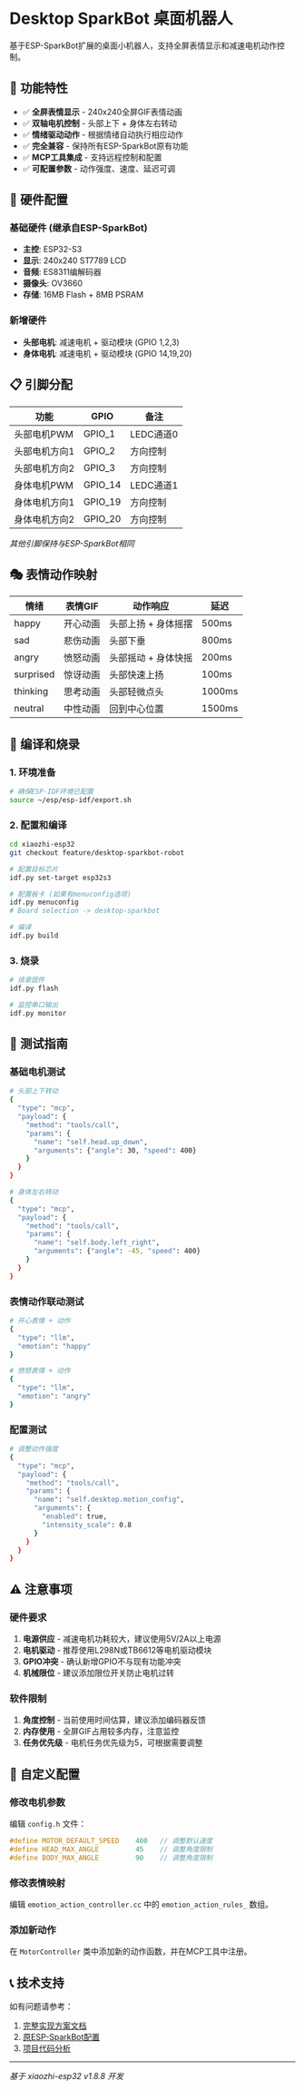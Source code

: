 # Desktop SparkBot 桌面机器人

基于ESP-SparkBot扩展的桌面小机器人，支持全屏表情显示和减速电机动作控制。

## 🎯 功能特性

- ✅ **全屏表情显示** - 240x240全屏GIF表情动画
- ✅ **双轴电机控制** - 头部上下 + 身体左右转动
- ✅ **情绪驱动动作** - 根据情绪自动执行相应动作
- ✅ **完全兼容** - 保持所有ESP-SparkBot原有功能
- ✅ **MCP工具集成** - 支持远程控制和配置
- ✅ **可配置参数** - 动作强度、速度、延迟可调

## 🔧 硬件配置

### 基础硬件 (继承自ESP-SparkBot)
- **主控**: ESP32-S3
- **显示**: 240x240 ST7789 LCD
- **音频**: ES8311编解码器
- **摄像头**: OV3660
- **存储**: 16MB Flash + 8MB PSRAM

### 新增硬件
- **头部电机**: 减速电机 + 驱动模块 (GPIO 1,2,3)
- **身体电机**: 减速电机 + 驱动模块 (GPIO 14,19,20)

## 📋 引脚分配

| 功能 | GPIO | 备注 |
|------|------|------|
| 头部电机PWM | GPIO_1 | LEDC通道0 |
| 头部电机方向1 | GPIO_2 | 方向控制 |
| 头部电机方向2 | GPIO_3 | 方向控制 |
| 身体电机PWM | GPIO_14 | LEDC通道1 |
| 身体电机方向1 | GPIO_19 | 方向控制 |
| 身体电机方向2 | GPIO_20 | 方向控制 |

*其他引脚保持与ESP-SparkBot相同*

## 🎭 表情动作映射

| 情绪 | 表情GIF | 动作响应 | 延迟 |
|------|---------|----------|------|
| happy | 开心动画 | 头部上扬 + 身体摇摆 | 500ms |
| sad | 悲伤动画 | 头部下垂 | 800ms |
| angry | 愤怒动画 | 头部摇动 + 身体快摇 | 200ms |
| surprised | 惊讶动画 | 头部快速上扬 | 100ms |
| thinking | 思考动画 | 头部轻微点头 | 1000ms |
| neutral | 中性动画 | 回到中心位置 | 1500ms |

## 🚀 编译和烧录

### 1. 环境准备
```bash
# 确保ESP-IDF环境已配置
source ~/esp/esp-idf/export.sh
```

### 2. 配置和编译
```bash
cd xiaozhi-esp32
git checkout feature/desktop-sparkbot-robot

# 配置目标芯片
idf.py set-target esp32s3

# 配置板卡 (如果有menuconfig选项)
idf.py menuconfig
# Board selection -> desktop-sparkbot

# 编译
idf.py build
```

### 3. 烧录
```bash
# 烧录固件
idf.py flash

# 监控串口输出
idf.py monitor
```

## 🧪 测试指南

### 基础电机测试
```bash
# 头部上下转动
{
  "type": "mcp",
  "payload": {
    "method": "tools/call",
    "params": {
      "name": "self.head.up_down",
      "arguments": {"angle": 30, "speed": 400}
    }
  }
}

# 身体左右转动
{
  "type": "mcp",
  "payload": {
    "method": "tools/call",
    "params": {
      "name": "self.body.left_right",
      "arguments": {"angle": -45, "speed": 400}
    }
  }
}
```

### 表情动作联动测试
```bash
# 开心表情 + 动作
{
  "type": "llm",
  "emotion": "happy"
}

# 愤怒表情 + 动作
{
  "type": "llm",
  "emotion": "angry"
}
```

### 配置测试
```bash
# 调整动作强度
{
  "type": "mcp",
  "payload": {
    "method": "tools/call",
    "params": {
      "name": "self.desktop.motion_config",
      "arguments": {
        "enabled": true,
        "intensity_scale": 0.8
      }
    }
  }
}
```

## ⚠️ 注意事项

### 硬件要求
1. **电源供应** - 减速电机功耗较大，建议使用5V/2A以上电源
2. **电机驱动** - 推荐使用L298N或TB6612等电机驱动模块
3. **GPIO冲突** - 确认新增GPIO不与现有功能冲突
4. **机械限位** - 建议添加限位开关防止电机过转

### 软件限制
1. **角度控制** - 当前使用时间估算，建议添加编码器反馈
2. **内存使用** - 全屏GIF占用较多内存，注意监控
3. **任务优先级** - 电机任务优先级为5，可根据需要调整

## 🔧 自定义配置

### 修改电机参数
编辑 `config.h` 文件：
```cpp
#define MOTOR_DEFAULT_SPEED    400   // 调整默认速度
#define HEAD_MAX_ANGLE         45    // 调整角度限制
#define BODY_MAX_ANGLE         90    // 调整角度限制
```

### 修改表情映射
编辑 `emotion_action_controller.cc` 中的 `emotion_action_rules_` 数组。

### 添加新动作
在 `MotorController` 类中添加新的动作函数，并在MCP工具中注册。

## 📞 技术支持

如有问题请参考：
1. [完整实现方案文档](../../code-analysis/desktop-robot-implementation-plan.md)
2. [原ESP-SparkBot配置](../esp-sparkbot/)
3. [项目代码分析](../../code-analysis/)

---

*基于 xiaozhi-esp32 v1.8.8 开发*
